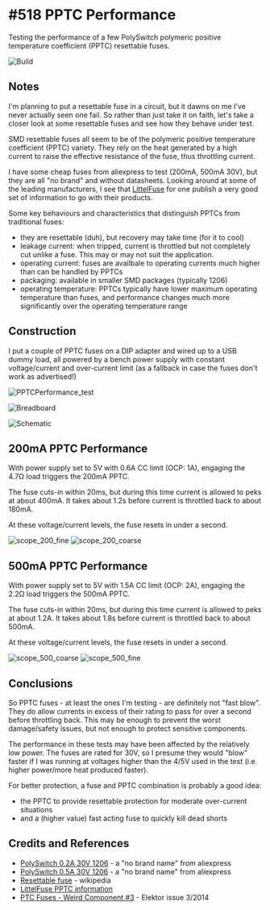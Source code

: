 # #518 PPTC Performance

Testing the performance of a few PolySwitch polymeric positive temperature coefficient (PPTC) resettable fuses.

![Build](./assets/PPTCPerformance_build.jpg?raw=true)

## Notes

I'm planning to put a resettable fuse in a circuit, but it dawns on me I've never actually seen one fail.
So rather than just take it on faith, let's take a closer look at some resettable fuses and see how they behave under test.

SMD resettable fuses all seem to be of the polymeric positive temperature coefficient (PPTC) variety.
They rely on the heat generated by a high current to raise the effective resistance of the fuse, thus throttling current.

I have some cheap fuses from aliexpress to test (200mA, 500mA 30V), but they are all "no brand" and without datasheets.
Looking around at some of the leading manufacturers, I see that [LittelFuse](https://www.littelfuse.com/products/polyswitch-resettable-ptcs.aspx)
for one publish a very good set of information to go with their products.

Some key behaviours and characteristics that distinguish PPTCs from traditional fuses:

* they are resettable (duh), but recovery may take time (for it to cool)
* leakage current: when tripped, current is throttled but not completely cut unlike a fuse. This may or may not suit the application.
* operating current: fuses are availbale to operating currents much higher than can be handled by PPTCs
* packaging: available in smaller SMD packages (typically 1206)
* operating temperature: PPTCs typically have lower maximum operating temperature than fuses, and performance changes much more significantly over the operating temperature range

## Construction

I put a couple of PPTC fuses on a DIP adapter and wired up to a USB dummy load, all powered by a bench power supply with constant voltage/current and over-current limit (as a fallback in case the fuses don't work as advertised!)

![PPTCPerformance_test](./assets/PPTCPerformance_test.jpg?raw=true)

![Breadboard](./assets/PPTCPerformance_bb.jpg?raw=true)

![Schematic](./assets/PPTCPerformance_schematic.jpg?raw=true)

## 200mA PPTC Performance

With power supply set to 5V with 0.6A CC limit (OCP: 1A), engaging the 4.7Ω load triggers the 200mA PPTC.

The fuse cuts-in within 20ms, but during this time current is allowed to peks at about 400mA.
It takes about 1.2s before current is throttled back to about 180mA.

At these voltage/current levels, the fuse resets in under a second.

![scope_200_fine](./assets/scope_200_fine.gif?raw=true)
![scope_200_coarse](./assets/scope_200_coarse.gif?raw=true)

## 500mA PPTC Performance

With power supply set to 5V with 1.5A CC limit (OCP: 2A), engaging the 2.2Ω load triggers the 500mA PPTC.

The fuse cuts-in within 20ms, but during this time current is allowed to peks at about 1.2A.
It takes about 1.8s before current is throttled back to about 500mA.

At these voltage/current levels, the fuse resets in under a second.

![scope_500_coarse](./assets/scope_500_coarse.gif?raw=true)
![scope_500_fine](./assets/scope_500_fine.gif?raw=true)

## Conclusions

So PPTC fuses - at least the ones I'm testing - are definitely not "fast blow". They do allow currents in excess of their rating
to pass for over a second before throttling back. This may be enough to prevent the worst damage/safety issues, but
not enough to protect sensitive components.

The performance in these tests may have been affected by the relatively low power. The fuses are rated for 30V,
so I presume they would "blow" faster if I was running at voltages higher than the 4/5V used in the test (i.e. higher power/more heat produced faster).

For better protection, a fuse and PPTC combination is probably a good idea:

* the PPTC to provide resettable protection for moderate over-current situations
* and a (higher value) fast acting fuse to quickly kill dead shorts

## Credits and References

* [PolySwitch 0.2A 30V 1206](https://www.aliexpress.com/item/32812178091.html) - a "no brand name" from aliexpress
* [PolySwitch 0.5A 30V 1206](https://www.aliexpress.com/item/32876140005.html) - a "no brand name" from aliexpress
* [Resettable fuse](https://en.wikipedia.org/wiki/Resettable_fuse) - wikipedia
* [LittelFuse PPTC information](https://www.littelfuse.com/products/polyswitch-resettable-ptcs.aspx)
* [PTC Fuses - Weird Component #3](https://www.elektormagazine.com/magazine/elektor-201403/24470/) - Elektor issue 3/2014
